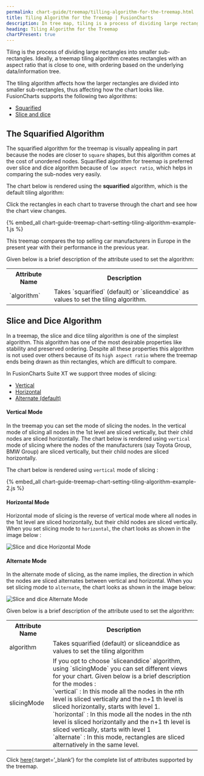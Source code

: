 ```yaml
---
permalink: chart-guide/treemap/tilling-algorithm-for-the-treemap.html
title: Tiling Algorithm for the Treemap | FusionCharts
description: In tree map, tiling is a process of dividing large rectangles into smaller sub-rectangles with an aspect ratio which depends in the algorithm you choose
heading: Tiling Algorithm for the Treemap
chartPresent: true
---
```


Tiling is the process of dividing large rectangles into smaller sub-rectangles. Ideally, a treemap tiling algorithm creates rectangles with an aspect ratio that is close to one, with ordering based on the underlying data/information tree.

The tiling algorithm affects how the larger rectangles are divided into smaller sub-rectangles, thus affecting how the chart looks like. FusionCharts supports the following two algorithms:

* <a href="/chart-guide/treemap/tilling-algorithm-for-the-treemap#the-squarified-algorithm" class="smoth-scroll">Squarified</a>
* <a href="/chart-guide/treemap/tilling-algorithm-for-the-treemap#slice-and-dice-algorithm" class="smoth-scroll">Slice and dice</a>


## The Squarified Algorithm

The squarified algorithm for the treemap is visually appealing in part because the nodes are closer to `square` shapes, but this algorithm comes at the cost of unordered nodes. Squarified algorithm for treemap is preferred over slice and dice algorithm because of `low aspect ratio`, which helps in comparing the sub-nodes very easily.

The chart below is rendered using the __squarified__ algorithm, which is the default tiling algorithm:

<p class="text-info"> Click the rectangles in each chart to traverse through the chart and see how the chart view changes. </p>

{% embed_all chart-guide-treemap-chart-setting-tiling-algorithm-example-1.js %}

This treemap compares the top selling car manufacturers in Europe in the present year with their performance in the previous year.

Given below is a brief description of the attribute used to set the algorithm:

<table>
    <tr>
        <th> Attribute Name </th>
        <th> Description </th>
    </tr>
    <tr>
        <td> `algorithm` </td>
        <td> Takes `squarified` (default) or `sliceanddice` as values to set the tiling algorithm. </td>
    </tr>
</table>


## Slice and Dice Algorithm

In a treemap, the slice and dice tiling algorithm is one of the simplest algorithm. This algorithm has one of the most desirable properties like stability and preserved ordering. Despite all these properties this algorithm is not used over others because of its `high aspect ratio` where the treemap ends being drawn as thin rectangles, which are difficult to compare.

In FusionCharts Suite XT we support three modes of slicing:

* <a href="/chart-guide/treemap/tilling-algorithm-for-the-treemap#vertical-mode" class="smoth-scroll">Vertical</a>
* <a href="/chart-guide/treemap/tilling-algorithm-for-the-treemap#horizontal-mode" class="smoth-scroll">Horizontal</a>
* <a href="/chart-guide/treemap/tilling-algorithm-for-the-treemap#alternate-mode" class="smoth-scroll">Alternate (default)</a>


#### Vertical Mode

In the treemap you can set the mode of slicing the nodes. In the vertical mode of slicing  all nodes in the 1st level are sliced vertically, but their child nodes are sliced horizontally. The chart below is rendered using `vertical` mode of slicing where the nodes of the manufacturers (say Toyota Group, BMW Group) are sliced vertically, but their child nodes are sliced horizontally.

The chart below is rendered using `vertical` mode of slicing : 

{% embed_all chart-guide-treemap-chart-setting-tiling-algorithm-example-2.js %}


#### Horizontal Mode

Horizontal mode of slicing is the reverse of vertical mode where all nodes in the 1st level are sliced horizontally, but their child nodes are sliced vertically. When you set slicing mode to `horizontal`, the chart looks as shown in the image below : 

![Slice and dice Horizontal Mode](/assets/images/chart-guide-treemap-setting-tiling-algorithm-image-2.jpg)


#### Alternate Mode

In the alternate mode of slicing, as the name implies, the direction in which the nodes are sliced alternates between vertical and horizontal. When you set slicing mode to `alternate`, the chart looks as shown in the image below:

![Slice and dice Alternate Mode](/assets/images/chart-guide-treemap-setting-tiling-algorithm-image-1.jpg)


Given below is a brief description of the attribute used to set the algorithm:

<table>
    <tr>
        <th> Attribute Name </th>
        <th> Description </th>
    </tr>
    <tr>
        <td> algorithm </td>
        <td> Takes squarified (default) or sliceanddice as values to set the tiling algorithm </td>
    </tr>
    <tr>
        <td> slicingMode </td>
        <td> If you opt to choose `sliceanddice` algorithm, using `slicingMode` you can set different views for your chart. Given below is a brief description for the modes : <br> `vertical` : In this mode all the nodes in the nth level is sliced vertically and the n+1 th level is sliced horizontally, starts with level 1. <br> `horizontal` : In this mode all the nodes in the nth level is sliced horizontally and the n+1 th level is sliced vertically, starts with level 1 <br> `alternate` : In this mode, rectangles are sliced alternatively in the same level.</td>
    </tr>
</table>

Click [here](/chart-attributes?chart=treemap){:target=’_blank’} for the complete list of attributes supported by the treemap.